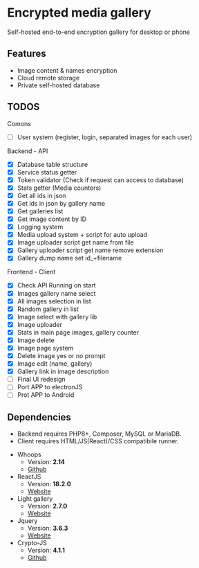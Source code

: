 # Encrypted media gallery

Self-hosted end-to-end encryption gallery for desktop or phone

## Features
- Image content & names encryption
- Cloud remote storage
- Private self-hosted database

## TODOS
Comons
- [ ] User system (register, login, separated images for each user)

Backend - API
- [X] Database table structure
- [X] Service status getter
- [X] Token validator (Check if request can access to database)
- [X] Stats getter (Media counters)
- [X] Get all ids in json
- [X] Get ids in json by gallery name
- [X] Get galleries list
- [X] Get image content by ID
- [X] Logging system
- [X] Media upload system + script for auto upload
- [X] Image uploader script get name from file
- [X] Gallery uploader script get name remove extension
- [X] Gallery dump name set id_+filename

Frontend - Client
- [X] Check API Running on start
- [X] Images gallery name select
- [X] All images selection in list
- [X] Random gallery in list
- [X] Image select with gallery lib
- [X] Image uploader
- [X] Stats in main page images, gallery counter
- [X] Image delete
- [X] Image page system
- [X] Delete image yes or no prompt
- [X] Image edit (name, gallery)
- [X] Gallery link in image description
- [ ] Final UI redesign
- [ ] Port APP to electronJS
- [ ] Prot APP to Android

## Dependencies
- Backend requires PHP8+, Composer, MySQL or MariaDB.
- Client requires HTML/JS(React)/CSS compatibile runner.

* Whoops
   * Version: **2.14**
   * [Github](https://github.com/filp/whoops)
* ReactJS
   * Version: **18.2.0**
   * [Website](https://reactjs.org/)
* Light gallery
   * Version: **2.7.0**
   * [Website](https://www.lightgalleryjs.com/)
* Jquery
   * Version: **3.6.3**
   * [Website](https://jquery.com/)
* Crypto-JS
   * Version: **4.1.1**
   * [Github](https://github.com/brix/crypto-js)
